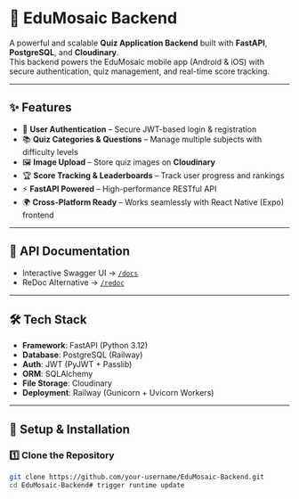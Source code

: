 # 🎯 EduMosaic Backend  

A powerful and scalable **Quiz Application Backend** built with **FastAPI**, **PostgreSQL**, and **Cloudinary**.  
This backend powers the EduMosaic mobile app (Android & iOS) with secure authentication, quiz management, and real-time score tracking.  

---

## ✨ Features
- 🔐 **User Authentication** – Secure JWT-based login & registration  
- 📚 **Quiz Categories & Questions** – Manage multiple subjects with difficulty levels  
- 🖼️ **Image Upload** – Store quiz images on **Cloudinary**  
- 🏆 **Score Tracking & Leaderboards** – Track user progress and rankings  
- ⚡ **FastAPI Powered** – High-performance RESTful API  
- 🌍 **Cross-Platform Ready** – Works seamlessly with React Native (Expo) frontend  

---

## 📖 API Documentation
- Interactive Swagger UI → [`/docs`](http://localhost:8000/docs)  
- ReDoc Alternative → [`/redoc`](http://localhost:8000/redoc)  

---

## 🛠️ Tech Stack
- **Framework**: FastAPI (Python 3.12)  
- **Database**: PostgreSQL (Railway)  
- **Auth**: JWT (PyJWT + Passlib)  
- **ORM**: SQLAlchemy  
- **File Storage**: Cloudinary  
- **Deployment**: Railway (Gunicorn + Uvicorn Workers)  

---

## 🚀 Setup & Installation

### 1️⃣ Clone the Repository
```bash
git clone https://github.com/your-username/EduMosaic-Backend.git
cd EduMosaic-Backend# trigger runtime update
